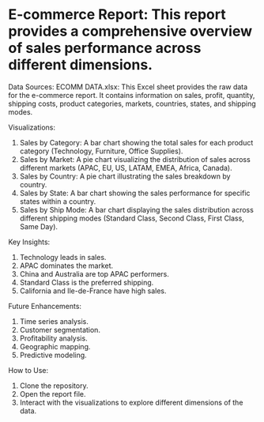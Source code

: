# E-commerce Report: This report provides a comprehensive overview of sales performance across different dimensions.

Data Sources:
ECOMM DATA.xlsx: This Excel sheet provides the raw data for the e-commerce report. It contains information on sales,     profit, quantity, shipping costs, product categories, markets, countries, states, and shipping modes.

Visualizations:
1. Sales by Category: A bar chart showing the total sales for each product category (Technology, Furniture, Office Supplies).
2. Sales by Market: A pie chart visualizing the distribution of sales across different markets (APAC, EU, US, LATAM, EMEA, Africa, Canada).
3. Sales by Country: A pie chart illustrating the sales breakdown by country.
4. Sales by State: A bar chart showing the sales performance for specific states within a country.
5. Sales by Ship Mode: A bar chart displaying the sales distribution across different shipping modes (Standard Class, Second Class, First Class, Same Day).

Key Insights:
1. Technology leads in sales.
2. APAC dominates the market.
3. China and Australia are top APAC performers.
4. Standard Class is the preferred shipping.
5. California and Ile-de-France have high sales.

Future Enhancements:
1. Time series analysis.
2. Customer segmentation.
3. Profitability analysis.
4. Geographic mapping.
5. Predictive modeling.

How to Use:
1. Clone the repository.
2. Open the report file.
3. Interact with the visualizations to explore different dimensions of the data.
